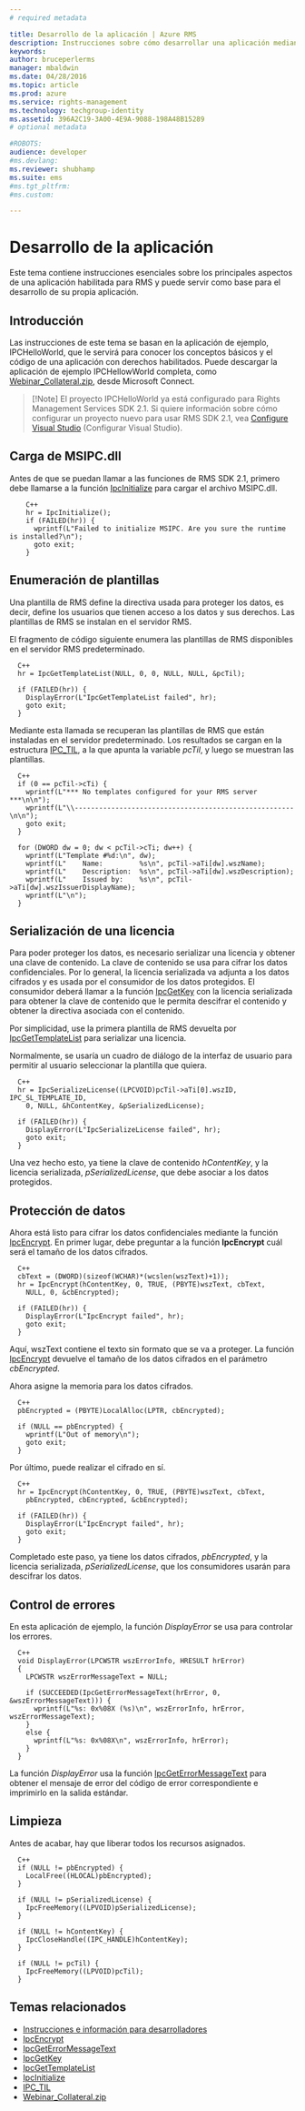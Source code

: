 ```yaml
---
# required metadata

title: Desarrollo de la aplicación | Azure RMS
description: Instrucciones sobre cómo desarrollar una aplicación mediante RMS SDK 2.1.
keywords:
author: bruceperlerms
manager: mbaldwin
ms.date: 04/28/2016
ms.topic: article
ms.prod: azure
ms.service: rights-management
ms.technology: techgroup-identity
ms.assetid: 396A2C19-3A00-4E9A-9088-198A48B15289
# optional metadata

#ROBOTS:
audience: developer
#ms.devlang:
ms.reviewer: shubhamp
ms.suite: ems
#ms.tgt_pltfrm:
#ms.custom:

---
```


# Desarrollo de la aplicación

Este tema contiene instrucciones esenciales sobre los principales aspectos de una aplicación habilitada para RMS y puede servir como base para el desarrollo de su propia aplicación.

## Introducción

Las instrucciones de este tema se basan en la aplicación de ejemplo, IPCHelloWorld, que le servirá para conocer los conceptos básicos y el código de una aplicación con derechos habilitados. Puede descargar la aplicación de ejemplo IPCHellowWorld completa, como [Webinar_Collateral.zip](https://connect.microsoft.com/site1170/Downloads/DownloadDetails.aspx?DownloadID=42440), desde Microsoft Connect.

> [!Note] El proyecto IPCHelloWorld ya está configurado para Rights Management Services SDK 2.1. Si quiere información sobre cómo configurar un proyecto nuevo para usar RMS SDK 2.1, vea [Configure Visual Studio](how-to-configure-a-visual-studio-project-to-use-the-ad-rms-sdk-2-0.md) (Configurar Visual Studio).

## Carga de MSIPC.dll

Antes de que se puedan llamar a las funciones de RMS SDK 2.1, primero debe llamarse a la función [IpcInitialize](/rights-management/sdk/2.1/api/win/functions#msipc_ipcinitialize) para cargar el archivo MSIPC.dll.

        C++
        hr = IpcInitialize();
        if (FAILED(hr)) {
          wprintf(L"Failed to initialize MSIPC. Are you sure the runtime is installed?\n");
          goto exit;
        }

## Enumeración de plantillas

Una plantilla de RMS define la directiva usada para proteger los datos, es decir, define los usuarios que tienen acceso a los datos y sus derechos. Las plantillas de RMS se instalan en el servidor RMS.

El fragmento de código siguiente enumera las plantillas de RMS disponibles en el servidor RMS predeterminado.

      C++
      hr = IpcGetTemplateList(NULL, 0, 0, NULL, NULL, &pcTil);

      if (FAILED(hr)) {
        DisplayError(L"IpcGetTemplateList failed", hr);
        goto exit;
      }

Mediante esta llamada se recuperan las plantillas de RMS que están instaladas en el servidor predeterminado. Los resultados se cargan en la estructura [IPC_TIL](/rights-management/sdk/2.1/api/win/functions#msipc_ipctil), a la que apunta la variable *pcTil*, y luego se muestran las plantillas.

      C++
      if (0 == pcTil->cTi) {
        wprintf(L"*** No templates configured for your RMS server ***\n\n");
        wprintf(L"\\------------------------------------------------------\n\n");
        goto exit;
      }

      for (DWORD dw = 0; dw < pcTil->cTi; dw++) {
        wprintf(L"Template #%d:\n", dw);
        wprintf(L"    Name:         %s\n", pcTil->aTi[dw].wszName);
        wprintf(L"    Description:  %s\n", pcTil->aTi[dw].wszDescription);
        wprintf(L"    Issued by:    %s\n", pcTil->aTi[dw].wszIssuerDisplayName);
        wprintf(L"\n");
      }

## Serialización de una licencia

Para poder proteger los datos, es necesario serializar una licencia y obtener una clave de contenido. La clave de contenido se usa para cifrar los datos confidenciales. Por lo general, la licencia serializada va adjunta a los datos cifrados y es usada por el consumidor de los datos protegidos. El consumidor deberá llamar a la función [IpcGetKey](/rights-management/sdk/2.1/api/win/functions#msipc_ipcgetkey) con la licencia serializada para obtener la clave de contenido que le permita descifrar el contenido y obtener la directiva asociada con el contenido.

Por simplicidad, use la primera plantilla de RMS devuelta por [IpcGetTemplateList](/rights-management/sdk/2.1/api/win/functions#msipc_ipcgettemplatelist) para serializar una licencia.

Normalmente, se usaría un cuadro de diálogo de la interfaz de usuario para permitir al usuario seleccionar la plantilla que quiera.

      C++
      hr = IpcSerializeLicense((LPCVOID)pcTil->aTi[0].wszID, IPC_SL_TEMPLATE_ID,
        0, NULL, &hContentKey, &pSerializedLicense);

      if (FAILED(hr)) {
        DisplayError(L"IpcSerializeLicense failed", hr);
        goto exit;
      }

Una vez hecho esto, ya tiene la clave de contenido *hContentKey*, y la licencia serializada, *pSerializedLicense*, que debe asociar a los datos protegidos.


## Protección de datos

Ahora está listo para cifrar los datos confidenciales mediante la función [IpcEncrypt](/rights-management/sdk/2.1/api/win/functions#msipc_ipcencrypt). En primer lugar, debe preguntar a la función **IpcEncrypt** cuál será el tamaño de los datos cifrados.

      C++
      cbText = (DWORD)(sizeof(WCHAR)*(wcslen(wszText)+1));
      hr = IpcEncrypt(hContentKey, 0, TRUE, (PBYTE)wszText, cbText,
        NULL, 0, &cbEncrypted);

      if (FAILED(hr)) {
        DisplayError(L"IpcEncrypt failed", hr);
        goto exit;
      }

Aquí, wszText contiene el texto sin formato que se va a proteger. La función [IpcEncrypt](/rights-management/sdk/2.1/api/win/functions#msipc_ipcencrypt) devuelve el tamaño de los datos cifrados en el parámetro *cbEncrypted*.

Ahora asigne la memoria para los datos cifrados.

      C++
      pbEncrypted = (PBYTE)LocalAlloc(LPTR, cbEncrypted);

      if (NULL == pbEncrypted) {
        wprintf(L"Out of memory\n");
        goto exit;
      }

Por último, puede realizar el cifrado en sí.

      C++
      hr = IpcEncrypt(hContentKey, 0, TRUE, (PBYTE)wszText, cbText,
        pbEncrypted, cbEncrypted, &cbEncrypted);

      if (FAILED(hr)) {
        DisplayError(L"IpcEncrypt failed", hr);
        goto exit;
      }

Completado este paso, ya tiene los datos cifrados, *pbEncrypted*, y la licencia serializada, *pSerializedLicense*, que los consumidores usarán para descifrar los datos.

## Control de errores

En esta aplicación de ejemplo, la función *DisplayError* se usa para controlar los errores.

      C++
      void DisplayError(LPCWSTR wszErrorInfo, HRESULT hrError)
      {
        LPCWSTR wszErrorMessageText = NULL;

        if (SUCCEEDED(IpcGetErrorMessageText(hrError, 0, &wszErrorMessageText))) {
          wprintf(L"%s: 0x%08X (%s)\n", wszErrorInfo, hrError, wszErrorMessageText);
        }
        else {
          wprintf(L"%s: 0x%08X\n", wszErrorInfo, hrError);
        }
      }

La función *DisplayError* usa la función [IpcGetErrorMessageText](/rights-management/sdk/2.1/api/win/functions#msipc_ipcgeterrormessagetext) para obtener el mensaje de error del código de error correspondiente e imprimirlo en la salida estándar.

## Limpieza

Antes de acabar, hay que liberar todos los recursos asignados.

      C++
      if (NULL != pbEncrypted) {
        LocalFree((HLOCAL)pbEncrypted);
      }

      if (NULL != pSerializedLicense) {
        IpcFreeMemory((LPVOID)pSerializedLicense);
      }

      if (NULL != hContentKey) {
        IpcCloseHandle((IPC_HANDLE)hContentKey);
      }

      if (NULL != pcTil) {
        IpcFreeMemory((LPVOID)pcTil);
      }

## Temas relacionados

- [Instrucciones e información para desarrolladores](developer-notes.md)
- [IpcEncrypt](/rights-management/sdk/2.1/api/win/functions#msipc_ipcencrypt)
- [IpcGetErrorMessageText](/rights-management/sdk/2.1/api/win/functions#msipc_ipcgeterrormessagetext)
- [IpcGetKey](/rights-management/sdk/2.1/api/win/functions#msipc_ipcgetkey)
- [IpcGetTemplateList](/rights-management/sdk/2.1/api/win/functions#msipc_ipcgettemplatelist)
- [IpcInitialize](/rights-management/sdk/2.1/api/win/functions#msipc_ipcinitialize)
- [IPC_TIL](/rights-management/sdk/2.1/api/win/functions#msipc_ipctil)
- [Webinar_Collateral.zip](https://connect.microsoft.com/site1170/Downloads/DownloadDetails.aspx?DownloadID=42440)


<!--HONumber=Jun16_HO2-->


